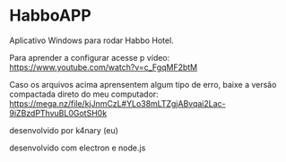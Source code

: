 # HabboAPP
Aplicativo Windows para rodar Habbo Hotel.

Para aprender a configurar acesse p vídeo: https://www.youtube.com/watch?v=c_FgqMF2btM

Caso os arquivos acima aprensentem algum tipo de erro, baixe a versão compactada direto do meu computador: https://mega.nz/file/kjJnmCzL#YLo38mLTZgjABvqai2Lac-9iZBzdPThvuBL0GotSH0k

desenvolvido por k4nary (eu)

desenvolvido com electron e node.js
